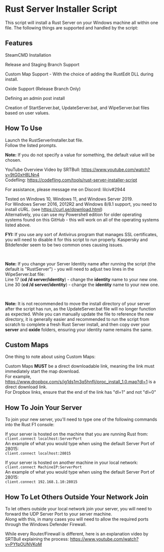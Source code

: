 # Rust Server Installer Script

This script will install a Rust Server on your Windows machine all within one file. The following things are supported and handled by the script:

## Features
SteamCMD Installation

Release and Staging Branch Support

Custom Map Support - With the choice of adding the RustEdit DLL during install.

Oxide Support (Release Branch Only)

Defining an admin post install

Creation of StartServer.bat, UpdateServer.bat, and WipeServer.bat files based on user values.

## How To Use
Launch the RustServerInstaller.bat file.  
Follow the listed prompts.  

**Note:** If you do not specify a value for something, the default value will be chosen.  

YouTube Overview Video by SRTBull: https://www.youtube.com/watch?v=9tG0xH8LNn4  
Codefling: https://codefling.com/tools/rust-server-installer-script  

For assistance, please message me on Discord: lilciv#2944  

Tested on Windows 10, Windows 11, and Windows Server 2019.  
For Windows Server 2016, 2012R2 and Windows 8/8.1 support, you need to install cURL. (see https://curl.se/download.html)  
Alternatively, you can use my Powershell edition for older operating systems found on this GitHub - this will work on all of the operating systems listed above.

**FYI:** If you use any sort of Antivirus program that manages SSL certificates, you will need to disable it for this script to run properly. Kaspersky and Bitdefender seem to be two common ones causing issues.

</br>

**Note:** If you change your Server Identity name after running the script (the default is "RustServer") - you will need to adjust two lines in the WipeServer.bat file:  
Line 17 (**cd /d server/identity**) - change the **identity** name to your new one.  
Line 30 (**cd /d server/identity**) - change the **identity** name to your new one.

</br>

**Note:** It is not recommended to move the install directory of your server after the script has run, as the UpdateServer.bat file will no longer function as expected. While you can manually update the file to reference the new directory, it is generally easier and recommended to run the script from scratch to complete a fresh Rust Server install, and then copy over your **server** and **oxide** folders, ensuring your identity name remains the same.


## Custom Maps
One thing to note about using Custom Maps:  

Custom Maps **MUST** be a direct downloadable link, meaning the link must immediately start the map download.  
For example, https://www.dropbox.com/s/ig1ds1m3q5hnflj/proc_install_1.0.map?dl=1 is a direct download link.  
For Dropbox links, ensure that the end of the link has "dl=1" and not "dl=0"

## How To Join Your Server
To join your new server, you'll need to type one of the following commands into the Rust F1 console:

If your server is hosted on the machine that you are running Rust from:  
```client.connect localhost:ServerPort```  
An example of what you would type when using the default Server Port of 28015:  
```client.connect localhost:28015```

If your server is hosted on another machine in your local network:  
```client.connect MachineIP:ServerPort```  
An example of what you would type when using the default Server Port of 28015:  
```client.connect 192.168.1.10:28015```

## How To Let Others Outside Your Network Join
To let others outside your local network join your server, you will need to forward the UDP Server Port to your server machine.  
Along with this, in many cases you will need to allow the required ports through the Windows Defender Firewall.  

While every Router/Firewall is different, here is an explanation video by SRTBull explaining the process: https://www.youtube.com/watch?v=PYfpOUNVKoM
